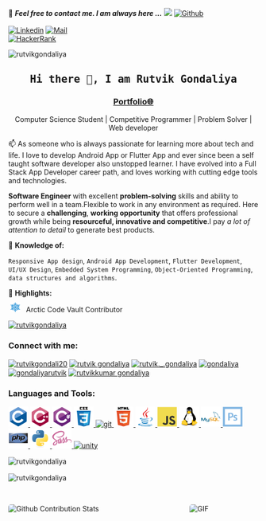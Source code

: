 <!--

## Complete list of github markdown emoji markup
https://gist.github.com/rxaviers/7360908

## technologies Icons 
https://simpleicons.org/

-->

📝 ***Feel free to contact me. I am always here ...*** <img src="https://media.giphy.com/media/WUlplcMpOCEmTGBtBW/giphy.gif" width="30">  [![Github](https://img.shields.io/github/followers/rutvikgondaliya?label=Follow%20Me&style=social)](https://github.com/rutvikgondaliya)
<br>
<br>
[![Linkedin](https://img.shields.io/badge/LinkedIn-Rutvik%20Gondaliya-blue?logo=Linkedin&logoColor=blue&labelColor=black)](https://www.linkedin.com/in/rutvik-gondaliya-8670741b6/)
[![Mail](https://img.shields.io/badge/gondaliyarutvik281@gmail.com-blue?logo=Gmail&logoColor=blue&labelColor=black)](mailto:gondaliyarutvik281@gmaail.com)
<br>
[![HackerRank](https://img.shields.io/badge/HackerRank-Rutvik_Gondaliya-brightgreen?logo=HackerRank&logoColor=Green&labelColor=black)](https://www.hackerrank.com/GondaliyaRutvik)
<!-- [![HitCount](http://hits.dwyl.com/Ahmad-Sawalqeh/Ahmad-Sawalqeh.svg)](http://hits.dwyl.com/Ahmad-Sawalqeh/Ahmad-Sawalqeh) -->


<p align="left"> <img src="https://komarev.com/ghpvc/?username=rutvikgondaliya&label=Profile%20views&color=0e75b6&style=flat" alt="rutvikgondaliya" /> </p>

<h2 align='center'><samp><strong>Hi there 👋, I am Rutvik Gondaliya</strong></samp></h2>
<h3 align='center'><strong><a href="https://github.com/rutvikgondaliya" target="_blank">Portfolio🌐</a></strong></h3>
<p align='center'>Computer Science Student | Competitive Programmer | Problem Solver | Web developer</p>

<p align='left'> 📫 As someone who is always passionate for learning more about tech and life. I love to develop Android App or Flutter App and ever since been a self taught software developer also unstopped learner. I have evolved into a Full Stack App Developer career path, and loves working with cutting edge tools and technologies.</p>

**Software Engineer** with excellent **problem-solving** skills and ability to perform well in a team.Flexible to work in any environment as required. Here to secure a **challenging**, **working opportunity** that offers professional growth while being **resourceful, innovative and competitive**.I pay *a lot of attention to detail* to generate best products.


🧐 **Knowledge of:**<br>

`Responsive App design`, `Android App Development`, `Flutter Development`, `UI/UX Design`, `Embedded System Programming`, `Object-Oriented Programming`, `data structures and algorithms`.

🚩 **Highlights:** <br>
&nbsp;<img src='https://raw.githubusercontent.com/acervenky/animated-github-badges/master/assets/acbadge.gif' style="margin-top: 10px;" width="20px" height="20px">&nbsp;&nbsp;&nbsp;<span>Arctic Code Vault Contributor</span>

<p align="left"> <a href="https://github.com/ryo-ma/github-profile-trophy"><img src="https://github-profile-trophy.vercel.app/?username=rutvikgondaliya" alt="rutvikgondaliya" /></a> </p>

<h3 align="left">Connect with me:</h3>
<p align="left">
<a href="https://twitter.com/rutvikgondali20" target="blank"><img align="center" src="https://cdn.jsdelivr.net/npm/simple-icons@3.0.1/icons/twitter.svg" alt="rutvikgondali20" height="30" width="40" /></a>
<a href="https://linkedin.com/in/rutvik gondaliya" target="blank"><img align="center" src="https://cdn.jsdelivr.net/npm/simple-icons@3.0.1/icons/linkedin.svg" alt="rutvik gondaliya" height="30" width="40" /></a>
<a href="https://instagram.com/rutvik._.gondaliya" target="blank"><img align="center" src="https://cdn.jsdelivr.net/npm/simple-icons@3.0.1/icons/instagram.svg" alt="rutvik._.gondaliya" height="30" width="40" /></a>
<a href="https://www.codechef.com/users/gondaliya" target="blank"><img align="center" src="https://cdn.jsdelivr.net/npm/simple-icons@3.1.0/icons/codechef.svg" alt="gondaliya" height="30" width="40" /></a>
<a href="https://www.hackerrank.com/gondaliyarutvik" target="blank"><img align="center" src="https://cdn.jsdelivr.net/npm/simple-icons@3.0.1/icons/hackerrank.svg" alt="gondaliyarutvik" height="30" width="40" /></a>
<a href="https://www.hackerearth.com/rutvikkumar gondaliya" target="blank"><img align="center" src="https://cdn.jsdelivr.net/npm/simple-icons@3.0.1/icons/hackerearth.svg" alt="rutvikkumar gondaliya" height="30" width="40" /></a>
</p>

<h3 align="left">Languages and Tools:</h3>
<p align="left"> <a href="https://www.cprogramming.com/" target="_blank"> <img src="https://raw.githubusercontent.com/devicons/devicon/master/icons/c/c-original.svg" alt="c" width="40" height="40"/> </a> <a href="https://www.w3schools.com/cpp/" target="_blank"> <img src="https://raw.githubusercontent.com/devicons/devicon/master/icons/cplusplus/cplusplus-original.svg" alt="cplusplus" width="40" height="40"/> </a> <a href="https://www.w3schools.com/cs/" target="_blank"> <img src="https://raw.githubusercontent.com/devicons/devicon/master/icons/csharp/csharp-original.svg" alt="csharp" width="40" height="40"/> </a> <a href="https://www.w3schools.com/css/" target="_blank"> <img src="https://raw.githubusercontent.com/devicons/devicon/master/icons/css3/css3-original-wordmark.svg" alt="css3" width="40" height="40"/> </a> <a href="https://git-scm.com/" target="_blank"> <img src="https://www.vectorlogo.zone/logos/git-scm/git-scm-icon.svg" alt="git" width="40" height="40"/> </a> <a href="https://www.w3.org/html/" target="_blank"> <img src="https://raw.githubusercontent.com/devicons/devicon/master/icons/html5/html5-original-wordmark.svg" alt="html5" width="40" height="40"/> </a> <a href="https://www.java.com" target="_blank"> <img src="https://raw.githubusercontent.com/devicons/devicon/master/icons/java/java-original.svg" alt="java" width="40" height="40"/> </a> <a href="https://developer.mozilla.org/en-US/docs/Web/JavaScript" target="_blank"> <img src="https://raw.githubusercontent.com/devicons/devicon/master/icons/javascript/javascript-original.svg" alt="javascript" width="40" height="40"/> </a> <a href="https://www.linux.org/" target="_blank"> <img src="https://raw.githubusercontent.com/devicons/devicon/master/icons/linux/linux-original.svg" alt="linux" width="40" height="40"/> </a> <a href="https://www.mysql.com/" target="_blank"> <img src="https://raw.githubusercontent.com/devicons/devicon/master/icons/mysql/mysql-original-wordmark.svg" alt="mysql" width="40" height="40"/> </a> <a href="https://www.photoshop.com/en" target="_blank"> <img src="https://raw.githubusercontent.com/devicons/devicon/master/icons/photoshop/photoshop-line.svg" alt="photoshop" width="40" height="40"/> </a> <a href="https://www.php.net" target="_blank"> <img src="https://raw.githubusercontent.com/devicons/devicon/master/icons/php/php-original.svg" alt="php" width="40" height="40"/> </a> <a href="https://www.python.org" target="_blank"> <img src="https://raw.githubusercontent.com/devicons/devicon/master/icons/python/python-original.svg" alt="python" width="40" height="40"/> </a> <a href="https://sass-lang.com" target="_blank"> <img src="https://raw.githubusercontent.com/devicons/devicon/master/icons/sass/sass-original.svg" alt="sass" width="40" height="40"/> </a> <a href="https://unity.com/" target="_blank"> <img src="https://www.vectorlogo.zone/logos/unity3d/unity3d-icon.svg" alt="unity" width="40" height="40"/> </a> </p>


<p><img align="center" src="https://github-readme-stats.vercel.app/api/top-langs?username=rutvikgondaliya&show_icons=true&locale=en&layout=compact" alt="rutvikgondaliya" /></p>

<p><img align="center" src="https://github-readme-streak-stats.herokuapp.com/?user=rutvikgondaliya&" alt="rutvikgondaliya" /></p>


<!-- ✅  **GitHub Extra Pins**

[![ReadMe Card](https://github-readme-stats.vercel.app/api/pin/?username=rutvikgondaliya&repo=rutvikgondaliya)](https://github.com/rutvikgondaliya) -->

</br>
<p style="display: flex; justify-contect: space-between;">
<img style="border-radius: 5px; margin-bottom: 5px" alt="Github Contribution Stats" width="330px" height="240px" src="https://github-contribution-stats.vercel.app/api/?username=rutvikgondaliya" />
<img style="border-radius: 5px; margin: 0 0 5px 35px;" alt="GIF" width="320px" height="240px" src="https://miro.medium.com/max/875/1*Urc28sbnORGOW5oyohQ06g.gif" />
</p>
